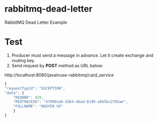 # rabbitmq-dead-letter
RabbitMQ Dead Letter Example

# Test
1. Producer must send a message in advance. Let it create exchange and routing key. 
2. Send request by **POST** method as URL below:

http://localhost:8080/javainuse-rabbitmq/card_service
```javascript
{
"requestTypCd": "EXCEPTION", 
"data": {
    "REQNBR": 429,
    "REQTRACEID": "47990ce6-d3b4-4bad-8199-a6b5bc2765ae",
    "FULLNAME": "NGUYEN VU"
    }
}
```